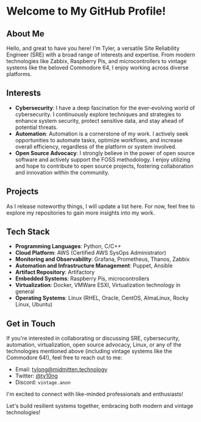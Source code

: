 # Welcome to My GitHub Profile!

## About Me
Hello, and great to have you here! I'm Tyler, a versatile Site Reliability Engineer (SRE) with a broad range of interests and expertise. From modern technologies like Zabbix, Raspberry Pis, and microcontrollers to vintage systems like the beloved Commodore 64, I enjoy working across diverse platforms.

## Interests
- **Cybersecurity**: I have a deep fascination for the ever-evolving world of cybersecurity. I continuously explore techniques and strategies to enhance system security, protect sensitive data, and stay ahead of potential threats.
- **Automation**: Automation is a cornerstone of my work. I actively seek opportunities to automate tasks, optimize workflows, and increase overall efficiency, regardless of the platform or system involved.
- **Open Source Advocacy**: I strongly believe in the power of open source software and actively support the FOSS methodology. I enjoy utilizing and hope to contribute to open source projects, fostering collaboration and innovation within the community.

## Projects
<!--
Here are some noteworthy projects I've been involved in:
- **Project 1**: [Brief project description with a link to the repository]
- **Project 2**: [Brief project description with a link to the repository]
- **Project 3**: [Brief project description with a link to the repository]
-->

As I release noteworthy things, I will update a list here. For now, feel free to explore my repositories to gain more insights into my work.

## Tech Stack
- **Programming Languages**: Python, C/C++
- **Cloud Platform**: AWS (Certified AWS SysOps Administrator)
- **Monitoring and Observability**: Grafana, Prometheus, Thanos, Zabbix
- **Automation and Infrastructure Management**: Puppet, Ansible
- **Artifact Repository**: Artifactory
- **Embedded Systems**: Raspberry Pis, microcontrollers
- **Virtualization**: Docker, VMWare ESXI, Virtualization technology in general
- **Operating Systems**: Linux (RHEL, Oracle, CentOS, AlmaLinux, Rocky Linux, Ubuntu)

## Get in Touch
If you're interested in collaborating or discussing SRE, cybersecurity, automation, virtualization, open source advocacy, Linux, or any of the technologies mentioned above (including vintage systems like the Commodore 64!), feel free to reach out to me:

- Email: [tylong@midmitten.technology](mailto:tylong@midmitten.technology)
- Twitter: [@ty10ng](https://twitter.com/ty10ng)
- Discord: `vintage.anon`

I'm excited to connect with like-minded professionals and enthusiasts!

Let's build resilient systems together, embracing both modern and vintage technologies!
